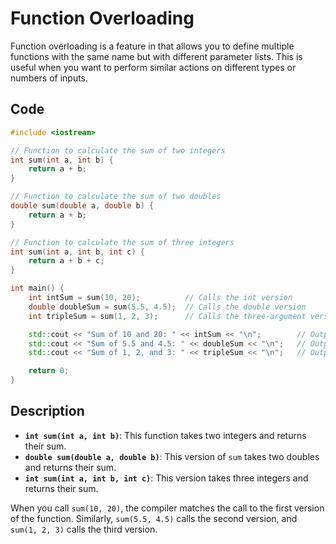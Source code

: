 # Function Overloading
Function overloading is a feature in that allows you to define multiple functions with the same name but with different parameter lists. This is useful when you want to perform similar actions on different types or numbers of inputs.

## Code
```cpp
#include <iostream>

// Function to calculate the sum of two integers
int sum(int a, int b) {
    return a + b;
}

// Function to calculate the sum of two doubles
double sum(double a, double b) {
    return a + b;
}

// Function to calculate the sum of three integers
int sum(int a, int b, int c) {
    return a + b + c;
}

int main() {
    int intSum = sum(10, 20);          // Calls the int version
    double doubleSum = sum(5.5, 4.5);  // Calls the double version
    int tripleSum = sum(1, 2, 3);      // Calls the three-argument version

    std::cout << "Sum of 10 and 20: " << intSum << "\n";        // Output: 30
    std::cout << "Sum of 5.5 and 4.5: " << doubleSum << "\n";   // Output: 10
    std::cout << "Sum of 1, 2, and 3: " << tripleSum << "\n";   // Output: 6

    return 0;
}
```

## Description
- **`int sum(int a, int b)`**: This function takes two integers and returns their sum.
- **`double sum(double a, double b)`**: This version of `sum` takes two doubles and returns their sum.
- **`int sum(int a, int b, int c)`**: This version takes three integers and returns their sum.

When you call `sum(10, 20)`, the compiler matches the call to the first version of the function. Similarly, `sum(5.5, 4.5)` calls the second version, and `sum(1, 2, 3)` calls the third version.
